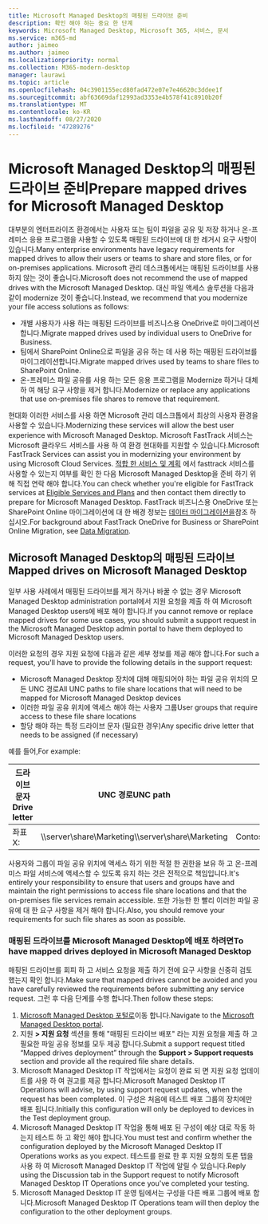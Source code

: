 ```yaml
---
title: Microsoft Managed Desktop의 매핑된 드라이브 준비
description: 확인 해야 하는 중요 한 단계
keywords: Microsoft Managed Desktop, Microsoft 365, 서비스, 문서
ms.service: m365-md
author: jaimeo
ms.author: jaimeo
ms.localizationpriority: normal
ms.collection: M365-modern-desktop
manager: laurawi
ms.topic: article
ms.openlocfilehash: 04c3901155ecd80fad472e07e7e46620c3ddee1f
ms.sourcegitcommit: abf63669daf12993ad3353e4b578f41c8910b20f
ms.translationtype: MT
ms.contentlocale: ko-KR
ms.lasthandoff: 08/27/2020
ms.locfileid: "47289276"
---
```

#  <a name="prepare-mapped-drives-for-microsoft-managed-desktop"></a><span data-ttu-id="db3bf-104">Microsoft Managed Desktop의 매핑된 드라이브 준비</span><span class="sxs-lookup"><span data-stu-id="db3bf-104">Prepare mapped drives for Microsoft Managed Desktop</span></span>

<span data-ttu-id="db3bf-105">대부분의 엔터프라이즈 환경에서는 사용자 또는 팀이 파일을 공유 및 저장 하거나 온-프레미스 응용 프로그램을 사용할 수 있도록 매핑된 드라이브에 대 한 레거시 요구 사항이 있습니다.</span><span class="sxs-lookup"><span data-stu-id="db3bf-105">Many enterprise environments have legacy requirements for mapped drives to allow their users or teams to share and store files, or for on-premises applications.</span></span> <span data-ttu-id="db3bf-106">Microsoft 관리 데스크톱에서는 매핑된 드라이브를 사용 하지 않는 것이 좋습니다.</span><span class="sxs-lookup"><span data-stu-id="db3bf-106">Microsoft does not recommend the use of mapped drives with the Microsoft Managed Desktop.</span></span> <span data-ttu-id="db3bf-107">대신 파일 액세스 솔루션을 다음과 같이 modernize 것이 좋습니다.</span><span class="sxs-lookup"><span data-stu-id="db3bf-107">Instead, we recommend that you modernize your file access solutions as follows:</span></span>
  
- <span data-ttu-id="db3bf-108">개별 사용자가 사용 하는 매핑된 드라이브를 비즈니스용 OneDrive로 마이그레이션합니다.</span><span class="sxs-lookup"><span data-stu-id="db3bf-108">Migrate mapped drives used by individual users to OneDrive for Business.</span></span> 
- <span data-ttu-id="db3bf-109">팀에서 SharePoint Online으로 파일을 공유 하는 데 사용 하는 매핑된 드라이브를 마이그레이션합니다.</span><span class="sxs-lookup"><span data-stu-id="db3bf-109">Migrate mapped drives used by teams to share files to SharePoint Online.</span></span> 
- <span data-ttu-id="db3bf-110">온-프레미스 파일 공유를 사용 하는 모든 응용 프로그램을 Modernize 하거나 대체 하 여 해당 요구 사항을 제거 합니다.</span><span class="sxs-lookup"><span data-stu-id="db3bf-110">Modernize or replace any applications that use on-premises file shares to remove that requirement.</span></span>
  
<span data-ttu-id="db3bf-111">현대화 이러한 서비스를 사용 하면 Microsoft 관리 데스크톱에서 최상의 사용자 환경을 사용할 수 있습니다.</span><span class="sxs-lookup"><span data-stu-id="db3bf-111">Modernizing these services will allow the best user experience with Microsoft Managed Desktop.</span></span> <span data-ttu-id="db3bf-112">Microsoft FastTrack 서비스는 Microsoft 클라우드 서비스를 사용 하 여 환경 현대화를 지원할 수 있습니다.</span><span class="sxs-lookup"><span data-stu-id="db3bf-112">Microsoft FastTrack Services can assist you in modernizing your environment by using Microsoft Cloud Services.</span></span> <span data-ttu-id="db3bf-113">[적합 한 서비스 및 계획](https://docs.microsoft.com/fasttrack/m365-eligible-services-and-plans) 에서 fasttrack 서비스를 사용할 수 있는지 여부를 확인 한 다음 Microsoft Managed Desktop을 준비 하기 위해 직접 연락 해야 합니다.</span><span class="sxs-lookup"><span data-stu-id="db3bf-113">You can check whether you're eligible for FastTrack services at [Eligible Services and Plans](https://docs.microsoft.com/fasttrack/m365-eligible-services-and-plans) and then contact them directly to prepare for Microsoft Managed Desktop.</span></span> <span data-ttu-id="db3bf-114">FastTrack 비즈니스용 OneDrive 또는 SharePoint Online 마이그레이션에 대 한 배경 정보는 [데이터 마이그레이션을](https://docs.microsoft.com/fasttrack/o365-data-migration)참조 하십시오.</span><span class="sxs-lookup"><span data-stu-id="db3bf-114">For background about FastTrack OneDrive for Business or SharePoint Online Migration, see [Data Migration](https://docs.microsoft.com/fasttrack/o365-data-migration).</span></span>

## <a name="mapped-drives-on-microsoft-managed-desktop"></a><span data-ttu-id="db3bf-115">Microsoft Managed Desktop의 매핑된 드라이브</span><span class="sxs-lookup"><span data-stu-id="db3bf-115">Mapped drives on Microsoft Managed Desktop</span></span>
 
<span data-ttu-id="db3bf-116">일부 사용 사례에서 매핑된 드라이브를 제거 하거나 바꿀 수 없는 경우 Microsoft Managed Desktop administration portal에서 지원 요청을 제출 하 여 Microsoft Managed Desktop users에 배포 해야 합니다.</span><span class="sxs-lookup"><span data-stu-id="db3bf-116">If you cannot remove or replace mapped drives for some use cases, you should submit a support request in the Microsoft Managed Desktop admin portal to have them deployed to Microsoft Managed Desktop users.</span></span>
    
<span data-ttu-id="db3bf-117">이러한 요청의 경우 지원 요청에 다음과 같은 세부 정보를 제공 해야 합니다.</span><span class="sxs-lookup"><span data-stu-id="db3bf-117">For such a request, you'll have to provide the following details in the support request:</span></span> 

- <span data-ttu-id="db3bf-118">Microsoft Managed Desktop 장치에 대해 매핑되어야 하는 파일 공유 위치의 모든 UNC 경로</span><span class="sxs-lookup"><span data-stu-id="db3bf-118">All UNC paths to file share locations that will need to be mapped for Microsoft Managed Desktop devices</span></span> 
- <span data-ttu-id="db3bf-119">이러한 파일 공유 위치에 액세스 해야 하는 사용자 그룹</span><span class="sxs-lookup"><span data-stu-id="db3bf-119">User groups that require access to these file share locations</span></span> 
- <span data-ttu-id="db3bf-120">할당 해야 하는 특정 드라이브 문자 (필요한 경우)</span><span class="sxs-lookup"><span data-stu-id="db3bf-120">Any specific drive letter that needs to be assigned (if necessary)</span></span>

<span data-ttu-id="db3bf-121">예를 들어,</span><span class="sxs-lookup"><span data-stu-id="db3bf-121">For example:</span></span>

| <span data-ttu-id="db3bf-122">드라이브 문자</span><span class="sxs-lookup"><span data-stu-id="db3bf-122">Drive letter</span></span> | <span data-ttu-id="db3bf-123">UNC 경로</span><span class="sxs-lookup"><span data-stu-id="db3bf-123">UNC path</span></span> | <span data-ttu-id="db3bf-124">사용자 그룹</span><span class="sxs-lookup"><span data-stu-id="db3bf-124">User group</span></span> |
|--------------|----------|------------|
| <span data-ttu-id="db3bf-125">좌표</span><span class="sxs-lookup"><span data-stu-id="db3bf-125">X:</span></span>  | <span data-ttu-id="db3bf-126">\\\server\share\Marketing</span><span class="sxs-lookup"><span data-stu-id="db3bf-126">\\\server\share\Marketing</span></span> | <span data-ttu-id="db3bf-127">ContosoMarketing</span><span class="sxs-lookup"><span data-stu-id="db3bf-127">ContosoMarketing</span></span> |

<span data-ttu-id="db3bf-128">사용자와 그룹이 파일 공유 위치에 액세스 하기 위한 적절 한 권한을 보유 하 고 온-프레미스 파일 서비스에 액세스할 수 있도록 유지 하는 것은 전적으로 책임입니다.</span><span class="sxs-lookup"><span data-stu-id="db3bf-128">It's entirely your responsibility to ensure that users and groups have and maintain the right permissions to access file share locations and that the on-premises file services remain accessible.</span></span> <span data-ttu-id="db3bf-129">또한 가능한 한 빨리 이러한 파일 공유에 대 한 요구 사항을 제거 해야 합니다.</span><span class="sxs-lookup"><span data-stu-id="db3bf-129">Also, you should remove your requirements for such file shares as soon as possible.</span></span>

### <a name="to-have-mapped-drives-deployed-in-microsoft-managed-desktop"></a><span data-ttu-id="db3bf-130">매핑된 드라이브를 Microsoft Managed Desktop에 배포 하려면</span><span class="sxs-lookup"><span data-stu-id="db3bf-130">To have mapped drives deployed in Microsoft Managed Desktop</span></span>
 
<span data-ttu-id="db3bf-131">매핑된 드라이브를 회피 하 고 서비스 요청을 제출 하기 전에 요구 사항을 신중히 검토 했는지 확인 합니다.</span><span class="sxs-lookup"><span data-stu-id="db3bf-131">Make sure that mapped drives cannot be avoided and you have carefully reviewed the requirements before submitting any service request.</span></span> <span data-ttu-id="db3bf-132">그런 후 다음 단계를 수행 합니다.</span><span class="sxs-lookup"><span data-stu-id="db3bf-132">Then follow these steps:</span></span>

1. <span data-ttu-id="db3bf-133">[Microsoft Managed Desktop 포털로](https://aka.ms/mmdportal)이동 합니다.</span><span class="sxs-lookup"><span data-stu-id="db3bf-133">Navigate to the [Microsoft Managed Desktop portal](https://aka.ms/mmdportal).</span></span>  
2. <span data-ttu-id="db3bf-134">지원 **> 지원 요청** 섹션을 통해 "매핑된 드라이브 배포" 라는 지원 요청을 제출 하 고 필요한 파일 공유 정보를 모두 제공 합니다.</span><span class="sxs-lookup"><span data-stu-id="db3bf-134">Submit a support request titled “Mapped drives deployment” through the **Support > Support requests** section and provide all the required file share details.</span></span>  
3. <span data-ttu-id="db3bf-135">Microsoft Managed Desktop IT 작업에서는 요청이 완료 되 면 지원 요청 업데이트를 사용 하 여 권고를 제공 합니다.</span><span class="sxs-lookup"><span data-stu-id="db3bf-135">Microsoft Managed Desktop IT Operations will advise, by using support request updates, when the request has been completed.</span></span> <span data-ttu-id="db3bf-136">이 구성은 처음에 테스트 배포 그룹의 장치에만 배포 됩니다.</span><span class="sxs-lookup"><span data-stu-id="db3bf-136">Initially this configuration will only be deployed to devices in the Test deployment group.</span></span>  
4. <span data-ttu-id="db3bf-137">Microsoft Managed Desktop IT 작업을 통해 배포 된 구성이 예상 대로 작동 하는지 테스트 하 고 확인 해야 합니다.</span><span class="sxs-lookup"><span data-stu-id="db3bf-137">You must test and confirm whether the configuration deployed by the Microsoft Managed Desktop IT Operations works as you expect.</span></span> <span data-ttu-id="db3bf-138">테스트를 완료 한 후 지원 요청의 토론 탭을 사용 하 여 Microsoft Managed Desktop IT 작업에 알릴 수 있습니다.</span><span class="sxs-lookup"><span data-stu-id="db3bf-138">Reply using the Discussion tab in the Support request to notify Microsoft Managed Desktop IT Operations once you've completed your testing.</span></span>  
5. <span data-ttu-id="db3bf-139">Microsoft Managed Desktop IT 운영 팀에서는 구성을 다른 배포 그룹에 배포 합니다.</span><span class="sxs-lookup"><span data-stu-id="db3bf-139">Microsoft Managed Desktop IT Operations team will then deploy the configuration to the other deployment groups.</span></span> 
